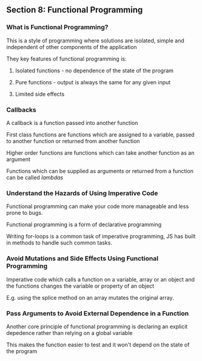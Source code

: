 ## Section 8: Functional Programming

### What is Functional Programming?

This is a style of programming where solutions are isolated, simple and independent of other components of the application

They key features of functional programming is:

1) Isolated functions - no dependence of the state of the program

2) Pure functions - output is always the same for any given input

3) Limited side effects

### Callbacks

A callback is a function passed into another function

First class functions are functions which are assigned to a variable, passed to another function or returned from another function

Higher order functions are functions which can take another function as an argument

Functions which can be supplied as arguments or returned from a function can be called *lambdas*

### Understand the Hazards of Using Imperative Code

Functional programming can make your code more manageable and less prone to bugs.

Functional programming is a form of declarative programming

Writing for-loops is a common task of imperative programming, JS has built in methods to handle such common tasks.

### Avoid Mutations and Side Effects Using Functional Programming

Imperative code which calls a function on a variable, array or an object and the functions changes the variable or property of an object

E.g. using the splice method on an array mutates the original array.

### Pass Arguments to Avoid External Dependence in a Function

Another core principle of functional programming is declaring an explicit depedence rather than relying on a global variable

This makes the function easier to test and it won't depend on the state of the program